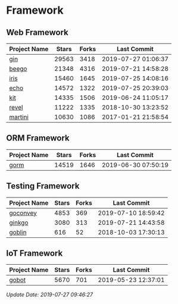 # Framework

## Web Framework

| Project Name | Stars | Forks | Last Commit |
| ------------ | ----- | ----- | ----------- |
| [gin](https://github.com/gin-gonic/gin) | 29563 | 3418 | 2019-07-27 01:06:37 |
| [beego](https://github.com/astaxie/beego) | 21348 | 4316 | 2019-07-21 14:58:28 |
| [iris](https://github.com/kataras/iris) | 15460 | 1645 | 2019-07-25 14:08:16 |
| [echo](https://github.com/labstack/echo) | 14572 | 1322 | 2019-07-25 20:39:03 |
| [kit](https://github.com/go-kit/kit) | 14335 | 1506 | 2019-06-24 11:05:17 |
| [revel](https://github.com/revel/revel) | 11222 | 1335 | 2018-10-30 13:23:52 |
| [martini](https://github.com/go-martini/martini) | 10630 | 1086 | 2017-01-21 21:58:54 |

## ORM Framework

| Project Name | Stars | Forks | Last Commit |
| ------------ | ----- | ----- | ----------- |
| [gorm](https://github.com/jinzhu/gorm) | 14519 | 1646 | 2019-06-30 07:50:19 |

## Testing Framework

| Project Name | Stars | Forks | Last Commit |
| ------------ | ----- | ----- | ----------- |
| [goconvey](https://github.com/smartystreets/goconvey) | 4853 | 369 | 2019-07-10 18:59:42 |
| [ginkgo](https://github.com/onsi/ginkgo) | 3080 | 313 | 2019-07-21 14:43:58 |
| [goblin](https://github.com/franela/goblin) | 616 | 52 | 2018-10-03 17:30:13 |

## IoT Framework

| Project Name | Stars | Forks | Last Commit |
| ------------ | ----- | ----- | ----------- |
| [gobot](https://github.com/hybridgroup/gobot) | 5670 | 701 | 2019-05-23 12:37:01 |

*Update Date: 2019-07-27 09:46:27*